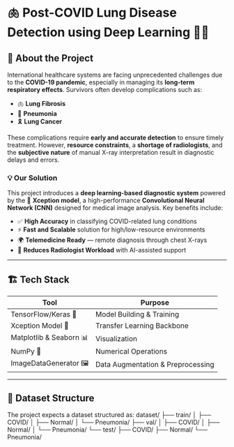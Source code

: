 # 🫁 Post-COVID Lung Disease Detection using Deep Learning 🧠📸

## 📖 About the Project

International healthcare systems are facing unprecedented challenges due to the **COVID-19 pandemic**, especially in managing its **long-term respiratory effects**. Survivors often develop complications such as:

- 🫁 **Lung Fibrosis**
- 🤒 **Pneumonia**
- 🎗️ **Lung Cancer**

These complications require **early and accurate detection** to ensure timely treatment. However, **resource constraints**, a **shortage of radiologists**, and the **subjective nature** of manual X-ray interpretation result in diagnostic delays and errors.

### 💡 Our Solution

This project introduces a **deep learning-based diagnostic system** powered by the 🧠 **Xception model**, a high-performance **Convolutional Neural Network (CNN)** designed for medical image analysis. Key benefits include:

- ✅ **High Accuracy** in classifying COVID-related lung conditions  
- ⚡ **Fast and Scalable** solution for high/low-resource environments  
- 🌍 **Telemedicine Ready** — remote diagnosis through chest X-rays  
- 🤖 **Reduces Radiologist Workload** with AI-assisted support

---

## 🏗️ Tech Stack

| Tool | Purpose |
|------|---------|
| TensorFlow/Keras 🧠 | Model Building & Training |
| Xception Model 🧬 | Transfer Learning Backbone |
| Matplotlib & Seaborn 📊 | Visualization |
| NumPy 🧮 | Numerical Operations |
| ImageDataGenerator 🖼️ | Data Augmentation & Preprocessing |

---

## 📂 Dataset Structure

The project expects a dataset structured as:
dataset/
├── train/
│   ├── COVID/
│   ├── Normal/
│   └── Pneumonia/
├── val/
│   ├── COVID/
│   ├── Normal/
│   └── Pneumonia/
└── test/
    ├── COVID/
    ├── Normal/
    └── Pneumonia/

